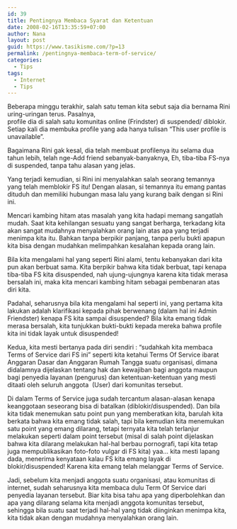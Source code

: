 ```yaml
---
id: 39
title: Pentingnya Membaca Syarat dan Ketentuan
date: 2008-02-16T13:35:59+07:00
author: Nana
layout: post
guid: https://www.tasikisme.com/?p=13
permalink: /pentingnya-membaca-term-of-service/
categories:
  - Tips
tags:
  - Internet
  - Tips
---
```

Beberapa minggu terakhir, salah satu teman kita sebut saja dia bernama Rini uring-uringan terus. Pasalnya,  
profile dia di salah satu komunitas online (Frindster) di suspended/ diblokir. Setiap kali dia membuka profile yang ada hanya tulisan “This user profile is unavailable”.

Bagaimana Rini gak kesal, dia telah membuat profilenya itu selama dua tahun lebih, telah nge-Add friend sebanyak-banyaknya, Eh, tiba-tiba FS-nya di suspended, tanpa tahu alasan yang jelas.

Yang terjadi kemudian, si Rini ini menyalahkan salah seorang temannya yang telah memblokir FS itu! Dengan alasan, si temannya itu emang pantas dituduh dan memiliki hubungan masa lalu yang kurang baik dengan si Rini ini.

Mencari kambing hitam atas masalah yang kita hadapi memang sangatlah mudah. Saat kita kehilangan sesuatu yang sangat berharga, terkadang kita akan sangat mudahnya menyalahkan orang lain atas apa yang terjadi menimpa kita itu. Bahkan tanpa berpikir panjang, tanpa perlu bukti apapun kita bisa dengan mudahkan melimpahkan kesalahan kepada orang lain.

Bila kita mengalami hal yang seperti Rini alami, tentu kebanyakan dari kita pun akan berbuat sama. Kita berpikir bahwa kita tidak berbuat, tapi kenapa tiba-tiba FS kita disuspended, nah ujung-ujungnya karena kita tidak merasa bersalah ini, maka kita mencari kambing hitam sebagai pembenaran atas diri kita.

Padahal, seharusnya bila kita mengalami hal seperti ini, yang pertama kita lakukan adalah klarifikasi kepada pihak berwenang (dalam hal ini Admin Friendster) kenapa FS kita sampai disuspended? Bila kita emang tidak merasa bersalah, kita tunjukkan bukti-bukti kepada mereka bahwa profile kita ini tidak layak untuk disuspended!

Kedua, kita mesti bertanya pada diri sendiri : “sudahkah kita membaca Terms of Service dari FS ini” seperti kita ketahui Terms Of Service ibarat Anggaran Dasar dan Anggaran Rumah Tangga suatu organisasi, dimana didalamnya dijelaskan tentang hak dan kewajiban bagi anggota maupun bagi penyedia layanan (pengurus) dan ketentuan-ketentuan yang mesti ditaati oleh seluruh anggota  (User) dari komunitas tersebut.

Di dalam Terms of Service juga sudah tercantum alasan-alasan kenapa keanggotaan seseorang bisa di batalkan (diblokir/disuspended). Dan bila kita tidak menemukan satu point pun yang memberatkan kita, barulah kita berkata bahwa kita emang tidak salah, tapi bila kemudian kita menemukan satu point yang emang dilarang, tetapi ternyata kita telah terlanjur melakukan seperti dalam point tersebut (misal di salah point dijelaskan bahwa kita dilarang melakukan hal-hal berbau pornografi, tapi kita tetap juga mempublikasikan foto-foto vulgar di FS kita) yaa… kita mesti lapang dada, menerima kenyataan kalau FS kita emang layak di blokir/disuspended! Karena kita emang telah melanggar Terms of Service.

Jadi, sebelum kita menjadi anggota suatu organisasi, atau komunitas di internet, sudah seharusnya kita membaca dulu Term Of Service dari penyedia layanan tersebut. Biar kita bisa tahu apa yang diperbolehkan dan apa yang dilarang selama kita menjadi anggota komunitas tersebut,  sehingga bila suatu saat terjadi hal-hal yang tidak diinginkan menimpa kita, kita tidak akan dengan mudahnya menyalahkan orang lain.